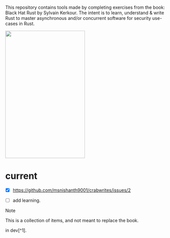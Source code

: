 <!-- crabwrites -->

This repository contains tools made by completing exercises from the book: Black Hat Rust by Sylvain Kerkour. The intent is to learn, understand & write Rust to master asynchronous and/or concurrent software for security use-cases in Rust.

<img src="https://kerkour.com/books/black-hat-rust/black_hat_rust_cover.png" width="250" height="400"/>

# current 
- [x] https://github.com/msnishanth9001/crabwrites/issues/2 
- [ ] add learning.


> [!NOTE]
This is a collection of items, and not meant to replace the book.


in dev[^1].

